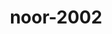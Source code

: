 ---
title: noor-2002
github: https://github.com/noor-2002
mode: dark
transition: 3s
archetype:
  - Little Bit of Everything
---